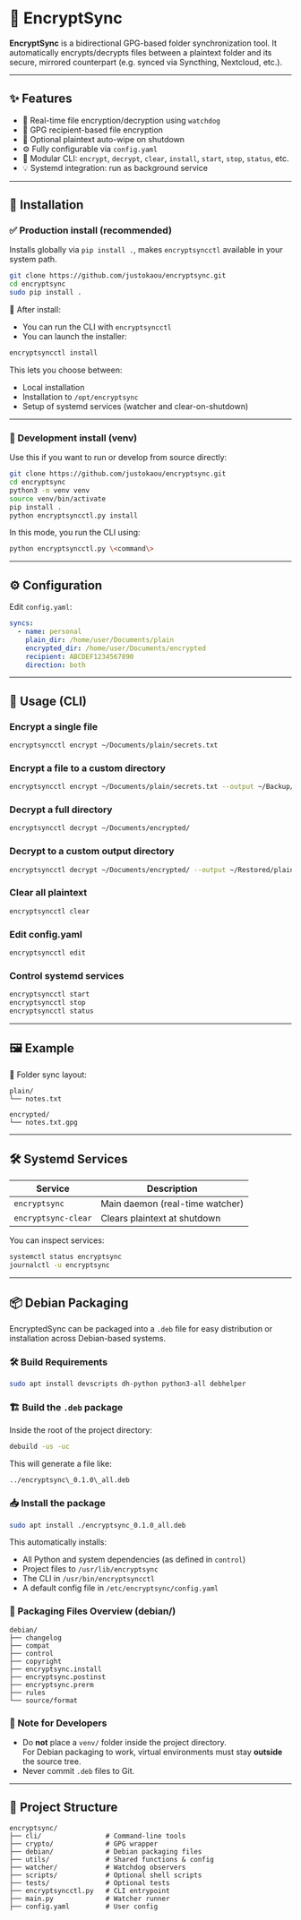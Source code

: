 # 🔐 EncryptSync

**EncryptSync** is a bidirectional GPG-based folder synchronization tool. It automatically encrypts/decrypts files between a plaintext folder and its secure, mirrored counterpart \(e.g. synced via Syncthing, Nextcloud, etc.\).

---

## ✨ Features

- 🔁 Real-time file encryption/decryption using `watchdog`  
- 🔐 GPG recipient-based file encryption  
- 🧹 Optional plaintext auto-wipe on shutdown  
- ⚙️ Fully configurable via `config.yaml`  
- 🧩 Modular CLI: `encrypt`, `decrypt`, `clear`, `install`, `start`, `stop`, `status`, etc.  
- 💡 Systemd integration: run as background service  

---

## 🚀 Installation

### ✅ Production install \(recommended\)

Installs globally via `pip install .`, makes `encryptsyncctl` available in your system path.

```bash
git clone https://github.com/justokaou/encryptsync.git
cd encryptsync
sudo pip install .
```

🔁 After install:

- You can run the CLI with `encryptsyncctl`  
- You can launch the installer:

```bash
encryptsyncctl install
```

This lets you choose between:

- Local installation  
- Installation to `/opt/encryptsync`  
- Setup of systemd services \(watcher and clear-on-shutdown\)

---

### 🧪 Development install \(venv\)

Use this if you want to run or develop from source directly:

```bash
git clone https://github.com/justokaou/encryptsync.git
cd encryptsync
python3 -m venv venv
source venv/bin/activate
pip install .
python encryptsyncctl.py install
```

In this mode, you run the CLI using:

```bash
python encryptsyncctl.py \<command\>
```

---

## ⚙️ Configuration

Edit `config.yaml`:

```yaml
syncs:
  - name: personal
    plain_dir: /home/user/Documents/plain
    encrypted_dir: /home/user/Documents/encrypted
    recipient: ABCDEF1234567890
    direction: both
```

---

## 🔐 Usage \(CLI\)

### Encrypt a single file

```bash
encryptsyncctl encrypt ~/Documents/plain/secrets.txt
```

### Encrypt a file to a custom directory

```bash
encryptsyncctl encrypt ~/Documents/plain/secrets.txt --output ~/Backup/encrypted
```

### Decrypt a full directory

```bash
encryptsyncctl decrypt ~/Documents/encrypted/
```

### Decrypt to a custom output directory

```bash
encryptsyncctl decrypt ~/Documents/encrypted/ --output ~/Restored/plain
```

### Clear all plaintext

```bash
encryptsyncctl clear
```

### Edit config.yaml

```bash
encryptsyncctl edit
```

### Control systemd services

```bash
encryptsyncctl start
encryptsyncctl stop
encryptsyncctl status
```

---

## 🖼️ Example

📁 Folder sync layout:

```
plain/
└── notes.txt

encrypted/
└── notes.txt.gpg
```

---

## 🛠️ Systemd Services

| Service               | Description                         |  
|----------------------|-------------------------------------|  
| `encryptsync`        | Main daemon \(real-time watcher\)   |  
| `encryptsync-clear`  | Clears plaintext at shutdown        |

You can inspect services:

```bash
systemctl status encryptsync
journalctl -u encryptsync
```

---

## 📦 Debian Packaging

EncryptedSync can be packaged into a `.deb` file for easy distribution or installation across Debian-based systems.

### 🛠️ Build Requirements

```bash
sudo apt install devscripts dh-python python3-all debhelper
```

### 🏗️ Build the `.deb` package

Inside the root of the project directory:

```bash
debuild -us -uc
```

This will generate a file like:

```
../encryptsync\_0.1.0\_all.deb
```

### 📥 Install the package

```bash
sudo apt install ./encryptsync_0.1.0_all.deb
```

This automatically installs:

- All Python and system dependencies \(as defined in `control`\)
- Project files to `/usr/lib/encryptsync`
- The CLI in `/usr/bin/encryptsyncctl`
- A default config file in `/etc/encryptsync/config.yaml`

### 📂 Packaging Files Overview \(debian/\)

```
debian/
├── changelog
├── compat
├── control
├── copyright
├── encryptsync.install
├── encryptsync.postinst
├── encryptsync.prerm
├── rules
└── source/format
```

### 📝 Note for Developers

- Do **not** place a `venv/` folder inside the project directory.  
  For Debian packaging to work, virtual environments must stay **outside** the source tree.  
- Never commit `.deb` files to Git.

---

## 📁 Project Structure

```
encryptsync/
├── cli/                # Command-line tools
├── crypto/             # GPG wrapper
├── debian/             # Debian packaging files
├── utils/              # Shared functions & config
├── watcher/            # Watchdog observers
├── scripts/            # Optional shell scripts
├── tests/              # Optional tests
├── encryptsyncctl.py   # CLI entrypoint
├── main.py             # Watcher runner
├── config.yaml         # User config
```
